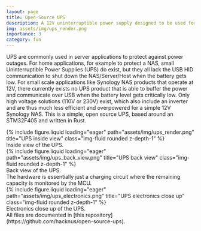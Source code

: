 ```yaml
---
layout: page
title: Open-Source UPS
description: A 12V uninterruptible power supply designed to be used for usage in home applications with NAS devices.
img: assets/img/ups_render.png
importance: 3
category: fun
---
```


UPS are commonly used in server applications to protect against power outages. For home applications, for example to protect a NAS, small Uninterruptible Power Supplies (UPS) do exist, but they all lack the USB HID communication to shut down the NAS/Server/Host when the battery gets low.
For small scale applications like Synology NAS products that operate at 12V, there currently exists no UPS product that is able to buffer the power and communicate over USB when the battery level gets critically low.
Only high voltage solutions (110V or 230V) exist, which also include an inverter and are thus much less efficient and overpowered for a simple 12V Synology NAS.
This is a simple, open source UPS, based around an STM32F405 and written in Rust.
<div class="row">
    <div class="col-sm mt-3 mt-md-0">
        {% include figure.liquid loading="eager" path="assets/img/ups_render.png" title="UPS inside view" class="img-fluid rounded z-depth-1" %}
    </div>
</div>
<div class="caption">
    Inside view of the UPS.
</div>

<div class="row">
    <div class="col-sm mt-3 mt-md-0">
        {% include figure.liquid loading="eager" path="assets/img/ups_back_view.png" title="UPS back view" class="img-fluid rounded z-depth-1" %}
    </div>
</div>
<div class="caption">
    Back view of the UPS.
</div>
The hardware is essentially just a charging circuit where the remaining capacity is monitored by the MCU.

<div class="row">
    <div class="col-sm mt-3 mt-md-0">
        {% include figure.liquid loading="eager" path="assets/img/ups_electronics.png" title="UPS electronics close up" class="img-fluid rounded z-depth-1" %}
    </div>
</div>
<div class="caption">
    Electronics close up of the UPS.
</div>
All files are documented in [this repository](https://github.com/hacknus/open-source-ups).